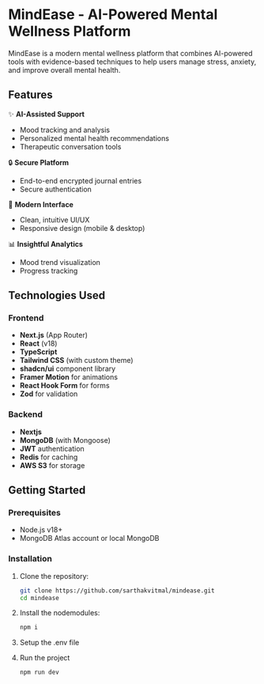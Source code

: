 # MindEase - AI-Powered Mental Wellness Platform

MindEase is a modern mental wellness platform that combines AI-powered tools with evidence-based techniques to help users manage stress, anxiety, and improve overall mental health.

## Features

✨ **AI-Assisted Support**
- Mood tracking and analysis
- Personalized mental health recommendations
- Therapeutic conversation tools

🔒 **Secure Platform**
- End-to-end encrypted journal entries
- Secure authentication

📱 **Modern Interface**
- Clean, intuitive UI/UX
- Responsive design (mobile & desktop)

📊 **Insightful Analytics**
- Mood trend visualization
- Progress tracking
  
## Technologies Used

### Frontend
- **Next.js** (App Router)
- **React** (v18)
- **TypeScript**
- **Tailwind CSS** (with custom theme)
- **shadcn/ui** component library
- **Framer Motion** for animations
- **React Hook Form** for forms
- **Zod** for validation

### Backend
- **Nextjs**
- **MongoDB** (with Mongoose)
- **JWT** authentication
- **Redis** for caching
- **AWS S3** for storage

## Getting Started

### Prerequisites
- Node.js v18+
- MongoDB Atlas account or local MongoDB

### Installation
1. Clone the repository:
   ```bash
   git clone https://github.com/sarthakvitmal/mindease.git
   cd mindease

2. Install the nodemodules:
   ```bash
   npm i

3. Setup the .env file

4. Run the project
   ```bash
   npm run dev
